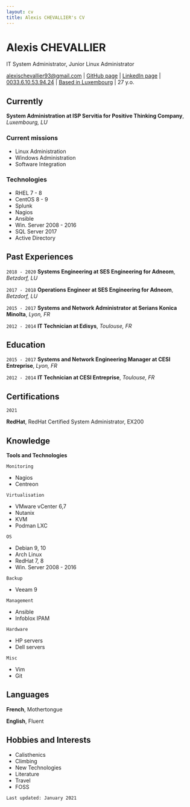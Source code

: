 ```yaml
---
layout: cv
title: Alexis CHEVALLIER's CV
---
```


# Alexis CHEVALLIER
IT System Administrator, Junior Linux Administrator

<div id="webaddress">
<a href="mailto:alexischevallier93+cv@gmail.com">alexischevallier93@gmail.com</a>
| <a href="https://github.com/acheval">GitHub page</a>
| <a href="http://linkedin.com/in/alexis-chevallier">LinkedIn page</a>
| <br><a href="tel:0033610539424">0033.6.10.53.94.24</a>
| <a href="https://goo.gl/maps/xKx6McCoTGfsvVGX9">Based in Luxembourg</a>
| 27 y.o. 
</div>


## Currently

__System Administration at ISP Servitia for Positive Thinking Company__, *Luxembourg, LU*

### Current missions

- Linux Administration
- Windows Administration
- Software Integration

### Technologies

- RHEL 7 - 8
- CentOS 8 - 9
- Splunk
- Nagios
- Ansible
- Win. Server 2008 - 2016
- SQL Server 2017
- Active Directory

## Past Experiences

`2018 - 2020`
__Systems Engineering at SES Engineering for Adneom__, *Betzdorf, LU*

`2017 - 2018`
__Operations Engineer at SES Engineering for Adneom__, *Betzdorf, LU*

`2015 - 2017`
__Systems and Network Administrator at Serians Konica Minolta__, *Lyon, FR*

`2012 - 2014`
__IT Technician at Edisys__, *Toulouse, FR*

## Education

`2015 - 2017`
__Systems and Network Engineering Manager at CESI Entreprise__, *Lyon, FR*

`2012 - 2014`
__IT Technician at CESI Entreprise__, *Toulouse, FR*

## Certifications

`2021`

__RedHat__, RedHat Certified System Administrator, EX200 

## Knowledge

__Tools and Technologies__

`Monitoring`

- Nagios
- Centreon

`Virtualisation`

- VMware vCenter 6,7
- Nutanix
- KVM
- Podman LXC

`OS`

- Debian 9, 10
- Arch Linux
- RedHat 7, 8
- Win. Server 2008 - 2016

`Backup`

- Veeam 9

`Management`

- Ansible
- Infoblox IPAM

`Hardware`

- HP servers
- Dell servers

`Misc`

- Vim
- Git

## Languages

__French__, Mothertongue

__English__, Fluent

## Hobbies and Interests

- Calisthenics
- Climbing
- New Technologies
- Literature
- Travel
- FOSS


`Last updated: January 2021`
